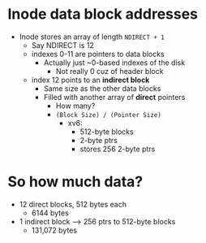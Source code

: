 # Inode data block addresses
- Inode stores an array of length `NDIRECT + 1`
    - Say NDIRECT is 12
    - indexes 0-11 are pointers to data blocks
        - Actually just ~0-based indexes of the disk
            - Not really 0 cuz of header block
    - index 12 points to an **indirect block**
        - Same size as the other data blocks
        - Filled with another array of **direct** pointers
            - How many?
            - `(Block Size) / (Pointer Size)`
                - xv6:
                    - 512-byte blocks
                    - 2-byte ptrs
                    - stores 256 2-byte ptrs

# So how much data?
- 12 direct blocks, 512 bytes each
    - 6144 bytes
- 1 indirect block --> 256 ptrs to 512-byte blocks
    - 131,072 bytes
